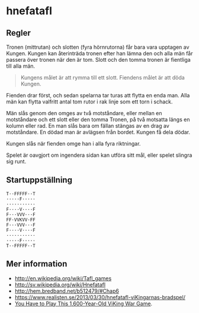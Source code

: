 
hnefatafl
=========


Regler
-----------------

Tronen (mittrutan) och slotten (fyra hörnrutorna) får bara vara upptagen av Kungen. 
Kungen kan återinträda tronen efter han lämna den och alla män får passera över tronen när den är tom. 
Slott och den tomma tronen är fientliga till alla män. 

> Kungens målet är att rymma till ett slott. 
> Fiendens målet är att döda Kungen. 

Fienden drar först, och sedan spelarna tar turas att flytta en enda man. 
Alla män kan flytta valfritt antal tom rutor i rak linje som ett torn i schack. 

Män slås genom den omges av två motståndare, eller mellan en motståndare och ett slott eller den tomma Tronen, på två motsatta längs en kolumn eller rad. 
En man slås bara om fällan stängas av en drag av motståndare. 
En dödad man är avlägsen från bordet. 
Kungen få dela dödar. 

Kungen slås när fienden omge han i alla fyra riktningar. 

Spelet är oavgjort om ingendera sidan kan utföra sitt mål, eller spelet slingra sig runt. 



Startuppställning
-----------------

    T··FFFFF··T
    ·····F·····
    ···········
    F····V····F
    F···VVV···F
    FF·VVKVV·FF
    F···VVV···F
    F····V····F
    ···········
    ·····F·····
    T··FFFFF··T



Mer information
-----------------

+ <http://en.wikipedia.org/wiki/Tafl_games>
+ <http://sv.wikipedia.org/wiki/Hnefatafl>
+ <http://hem.bredband.net/b512479/#Chap6>
+ <https://www.realisten.se/2013/03/30/hnefatafl-viKingarnas-bradspel/>
+ [You Have to Play This 1,600-Year-Old ViKing War Game](https://medium.com/war-is-boring/cef088ae4e2d).
